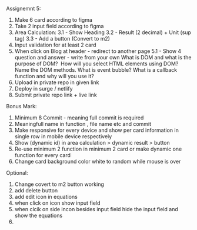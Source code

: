 Assignemnt 5:

1. Make 6 card according to figma
2. Take 2 input field according to figma
3. Area Calculation:
  3.1 - Show Heading
  3.2 - Result (2 decimal) + Unit (sup tag)
  3.3 - Add a button (Convert to m2)
4. Input validation for at least 2 card
5. When click on Blog at header - redirect to another page
  5.1 - Show 4 question and answer - write from your own
      What is DOM and what is the purpose of DOM?
      How will you select HTML elements using DOM? Name the DOM methods.
      What is event bubble?
      What is a callback function and why will you use it?
6. Upload in private repo in given link
7. Deploy in surge / netlify 
8. Submit private repo link + live link

Bonus Mark:

1. Minimum 8 Commit - meaning full commit is required
2. Meaningfull name in function , file name etc and commit
3. Make responsive for every device and show per card information in single row in mobile device respectively
4. Show (dynamic id) in area calculation > dynamic result > button
5. Re-use minimum 2 function in minimum 2 card or make dynamic one function for every card 
6. Change card background color white to random while mouse is over


Optional:
1. Change covert to m2 button working
2. add delete button
3. add edit icon in equations
4. when click on icon show input field 
5. when clcik on side incon besides input field hide the input field and show the equations
6. 
